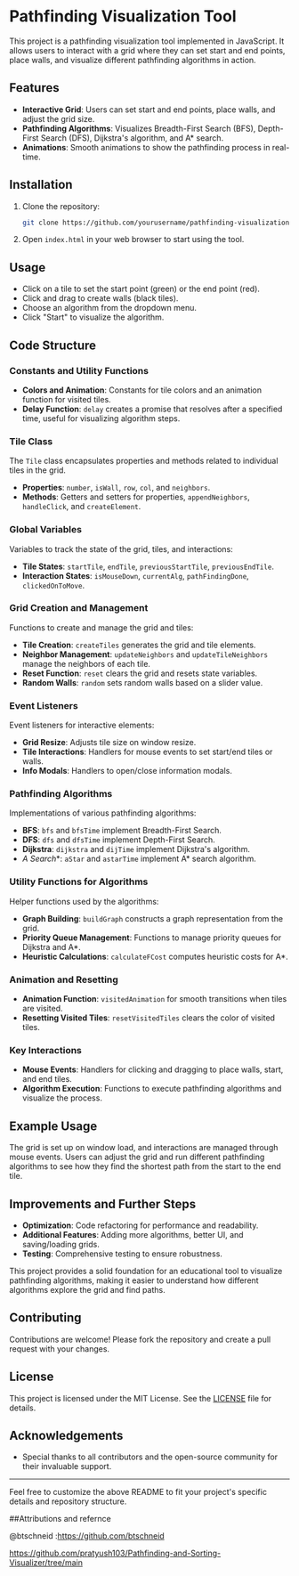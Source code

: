 
# Pathfinding Visualization Tool

This project is a pathfinding visualization tool implemented in JavaScript. It allows users to interact with a grid where they can set start and end points, place walls, and visualize different pathfinding algorithms in action.

## Features

- **Interactive Grid**: Users can set start and end points, place walls, and adjust the grid size.
- **Pathfinding Algorithms**: Visualizes Breadth-First Search (BFS), Depth-First Search (DFS), Dijkstra's algorithm, and A* search.
- **Animations**: Smooth animations to show the pathfinding process in real-time.

## Installation

1. Clone the repository:
   ```bash
   git clone https://github.com/yourusername/pathfinding-visualization.git
   ```
2. Open `index.html` in your web browser to start using the tool.

## Usage

- Click on a tile to set the start point (green) or the end point (red).
- Click and drag to create walls (black tiles).
- Choose an algorithm from the dropdown menu.
- Click "Start" to visualize the algorithm.

## Code Structure

### Constants and Utility Functions

- **Colors and Animation**: Constants for tile colors and an animation function for visited tiles.
- **Delay Function**: `delay` creates a promise that resolves after a specified time, useful for visualizing algorithm steps.

### Tile Class

The `Tile` class encapsulates properties and methods related to individual tiles in the grid.

- **Properties**: `number`, `isWall`, `row`, `col`, and `neighbors`.
- **Methods**: Getters and setters for properties, `appendNeighbors`, `handleClick`, and `createElement`.

### Global Variables

Variables to track the state of the grid, tiles, and interactions:

- **Tile States**: `startTile`, `endTile`, `previousStartTile`, `previousEndTile`.
- **Interaction States**: `isMouseDown`, `currentAlg`, `pathFindingDone`, `clickedOnToMove`.

### Grid Creation and Management

Functions to create and manage the grid and tiles:

- **Tile Creation**: `createTiles` generates the grid and tile elements.
- **Neighbor Management**: `updateNeighbors` and `updateTileNeighbors` manage the neighbors of each tile.
- **Reset Function**: `reset` clears the grid and resets state variables.
- **Random Walls**: `random` sets random walls based on a slider value.

### Event Listeners

Event listeners for interactive elements:

- **Grid Resize**: Adjusts tile size on window resize.
- **Tile Interactions**: Handlers for mouse events to set start/end tiles or walls.
- **Info Modals**: Handlers to open/close information modals.

### Pathfinding Algorithms

Implementations of various pathfinding algorithms:

- **BFS**: `bfs` and `bfsTime` implement Breadth-First Search.
- **DFS**: `dfs` and `dfsTime` implement Depth-First Search.
- **Dijkstra**: `dijkstra` and `dijTime` implement Dijkstra's algorithm.
- **A* Search**: `aStar` and `astarTime` implement A* search algorithm.

### Utility Functions for Algorithms

Helper functions used by the algorithms:

- **Graph Building**: `buildGraph` constructs a graph representation from the grid.
- **Priority Queue Management**: Functions to manage priority queues for Dijkstra and A*.
- **Heuristic Calculations**: `calculateFCost` computes heuristic costs for A*.

### Animation and Resetting

- **Animation Function**: `visitedAnimation` for smooth transitions when tiles are visited.
- **Resetting Visited Tiles**: `resetVisitedTiles` clears the color of visited tiles.

### Key Interactions

- **Mouse Events**: Handlers for clicking and dragging to place walls, start, and end tiles.
- **Algorithm Execution**: Functions to execute pathfinding algorithms and visualize the process.

## Example Usage

The grid is set up on window load, and interactions are managed through mouse events. Users can adjust the grid and run different pathfinding algorithms to see how they find the shortest path from the start to the end tile.

## Improvements and Further Steps

- **Optimization**: Code refactoring for performance and readability.
- **Additional Features**: Adding more algorithms, better UI, and saving/loading grids.
- **Testing**: Comprehensive testing to ensure robustness.

This project provides a solid foundation for an educational tool to visualize pathfinding algorithms, making it easier to understand how different algorithms explore the grid and find paths.

## Contributing

Contributions are welcome! Please fork the repository and create a pull request with your changes.

## License

This project is licensed under the MIT License. See the [LICENSE](LICENSE) file for details.

## Acknowledgements

- Special thanks to all contributors and the open-source community for their invaluable support.

---

Feel free to customize the above README to fit your project's specific details and repository structure.

##Attributions and refernce

@btschneid :https://github.com/btschneid

https://github.com/pratyush103/Pathfinding-and-Sorting-Visualizer/tree/main

